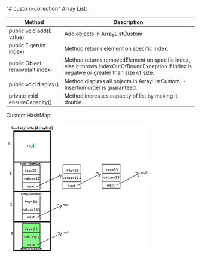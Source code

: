 "# custom-collection" 
Array List: 

Method | Description
--- | --- 
public void add(E value) | Add objects in ArrayListCustom
public E get(int index) | Method returns element on specific index.
public Object remove(int index) | Method returns removedElement on specific index, else it throws IndexOutOfBoundException if index is negative or greater than size of size.
public void display() | Method displays all objects in ArrayListCustom. -Insertion order is guaranteed.
private void ensureCapacity() | Method increases capacity of list by making it double.



Custom HashMap:

![alt text](https://github.com/rakeshpriyad/custom-collection/blob/master/resources/hashmap1.png)